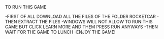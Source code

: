 TO RUN THIS GAME

-FIRST OF ALL DOWNLOAD ALL THE FILES OF THE FOLDER ROCKETCAR
-THEN EXTRACT THE FILES 
-WINDOWS WILL NOT ALLOW TO RUN THIS GAME BUT CLICK LEARN MORE AND THEM PRESS RUN ANYWAYS
-THEN WAIT FOR THE GAME TO LUNCH
-ENJOY THE GAME!

